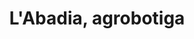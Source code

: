 ---
title: "L'Abadia, agrobotiga"
url: /la-morera-de-montsant/labadia-agrobotiga/
shop: Feinkost
---